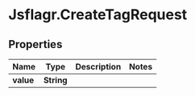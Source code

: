 # Jsflagr.CreateTagRequest

## Properties
Name | Type | Description | Notes
------------ | ------------- | ------------- | -------------
**value** | **String** |  | 


